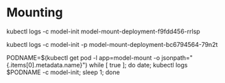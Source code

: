 # Mounting

kubectl logs -c model-init model-mount-deployment-f9fdd456-rrlsp

kubectl logs -c model-init -p model-mount-deployment-bc6794564-79n2t

PODNAME=$(kubectl get pod -l app=model-mount -o jsonpath="{.items[0].metadata.name}")
while [ true ]; do date; kubectl logs $PODNAME -c model-init; sleep 1; done
